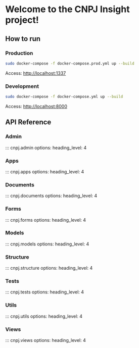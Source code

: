 # Welcome to the CNPJ Insight project!

## How to run

### Production
```bash
sudo docker-compose -f docker-compose.prod.yml up --build
```

Access: [http://localhost:1337](http://localhost:1337)

### Development
```bash
sudo docker-compose -f docker-compose.yml up --build
```

Access: [http://localhost:8000](http://localhost:8000)

## API Reference

### Admin

::: cnpj.admin
    options:
        heading_level: 4

### Apps

::: cnpj.apps
    options:
        heading_level: 4

### Documents

::: cnpj.documents
    options:
        heading_level: 4

### Forms

::: cnpj.forms
    options:
        heading_level: 4

### Models

::: cnpj.models
    options:
        heading_level: 4

### Structure

::: cnpj.structure
    options:
        heading_level: 4

### Tests

::: cnpj.tests
    options:
        heading_level: 4

### Utils

::: cnpj.utils
    options:
        heading_level: 4

### Views

::: cnpj.views
    options:
        heading_level: 4
